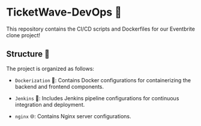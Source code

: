 # TicketWave-DevOps 🚀

This repository contains the CI/CD scripts and Dockerfiles for our Eventbrite clone project!

## Structure 📁

The project is organized as follows:

- `Dockerization` 🐳: Contains Docker configurations for containerizing the backend and frontend components.

- `Jenkins` 🤵: Includes Jenkins pipeline configurations for continuous integration and deployment.

- `nginx` 🌐: Contains Nginx server configurations.